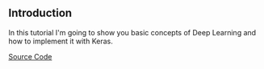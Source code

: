 ## Introduction
In this tutorial I'm going to show you basic concepts of Deep Learning and how to implement it with Keras.

[Source Code](https://github.com/PM25/Deep_Learning_Tutorial/blob/master/Introduction.ipynb)